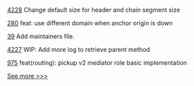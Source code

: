 
[4228](https://github.com/hyperledger/besu/pull/4228) Change default size for header and chain segment size

[280](https://github.com/hyperledger/aries-framework-go-ext/pull/280) feat: use different domain when anchor origin is down

[39](https://github.com/hyperledger-labs/fabric-machine/pull/39) Add maintainers file.

[4227](https://github.com/hyperledger/besu/pull/4227) WIP: Add more log to retrieve parent method

[975](https://github.com/hyperledger/aries-framework-javascript/pull/975) feat(routing): pickup v2 mediator role basic implementation


[See more >>>](https://start-here.hyperledger.org/pull-requests)
